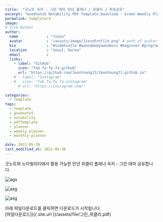 ```yaml
---
title:  "굿노트 속지 - 그린 테마 만년 플래너 / 위클리 / 무료공유"
excerpt: "Goodnote5 Notability PDF Template Download - Green Weekly Planner"
permalink: template/4
image: 
# Site Author
author:
  name             : "Jieun"
  avatar           : "/assets/image/JieunProfile.png" # path of avatar image, e.g. "/assets/images/bio-photo.jpg"
  bio              : "#sidehustle #wannabemyownoboss #beginner #programmer"
  location         : "Seoul, Korea"
  email            :
  links:
    - label: "GitHub"
      icon: "fab fa-fw fa-github"
      url: "https://github.com/JoonYoungJJ/JoonYoungJJ.github.io"
    # - label: "Instagram"
    #   icon: "fab fa-fw fa-instagram"
      # url: "https://instagram.com/"
      
categories:
  - template
tags:
  - template
  - goodnote5
  - notability
  - pdftemplate
  - planner
  - weekly planner
  - monthly planner
 
date: 2021-05-30
last_modified_at: 2021-05-30
---
```


굿노트와 노타빌리티에서 활용 가능한 만년 위클리 플래너 속지 - 그린 테마 공유합니다.  
  
![ags](/assets/image/screenshots/그린플래너_1.PNG)  
  
![asg](/assets/image/screenshots/그린플래너_2.PNG)  
  
![asg](/assets/image/screenshots/그린플래너_3.PNG)  
  
  
아래 파일다운로드를 클릭하면 다운로드가 시작됩니다.  
[파일다운로드]({{ site.url }}/assets/file/그린_위클리.pdf)  
  

